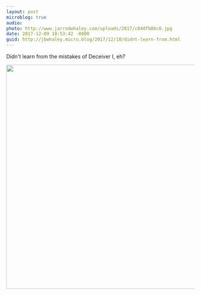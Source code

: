 ```yaml
---
layout: post
microblog: true
audio: 
photo: http://www.jarrodwhaley.com/uploads/2017/c84dfb06c0.jpg
date: 2017-12-09 18:53:42 -0800
guid: http://jbwhaley.micro.blog/2017/12/10/didnt-learn-from.html
---
```

Didn't learn from the mistakes of Deceiver I, eh?

<img src="http://www.jarrodwhaley.com/uploads/2017/c84dfb06c0.jpg" width="600" height="600" />
